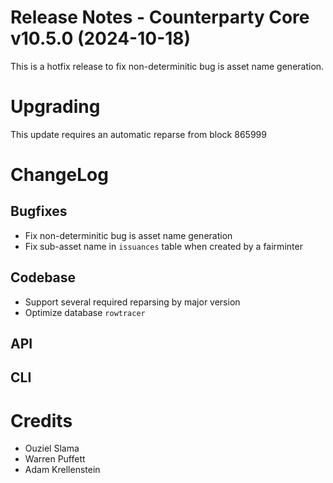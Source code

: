 # Release Notes - Counterparty Core v10.5.0 (2024-10-18)

This is a hotfix release to fix non-determinitic bug is asset name generation.

# Upgrading

This update requires an automatic reparse from block 865999

# ChangeLog

## Bugfixes

- Fix non-determinitic bug is asset name generation
- Fix sub-asset name in `issuances` table when created by a fairminter

## Codebase

- Support several required reparsing by major version
- Optimize database `rowtracer`

## API

## CLI



# Credits

* Ouziel Slama
* Warren Puffett
* Adam Krellenstein
